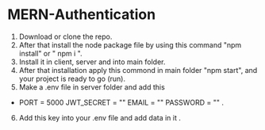 # MERN-Authentication
1. Download or clone the repo.
2. After that install the node package file by using this command "npm install" or " npm i ".
3. Install it in client, server and into main folder.
4. After that installation apply this commond in main folder "npm start", and your project is ready to go (run).
5. Make a .env file in server folder and add this 
- PORT = 5000
  JWT_SECRET = ""
  EMAIL = ""
  PASSWORD = "" .
6. Add this key into your .env file and add data in it .
     
